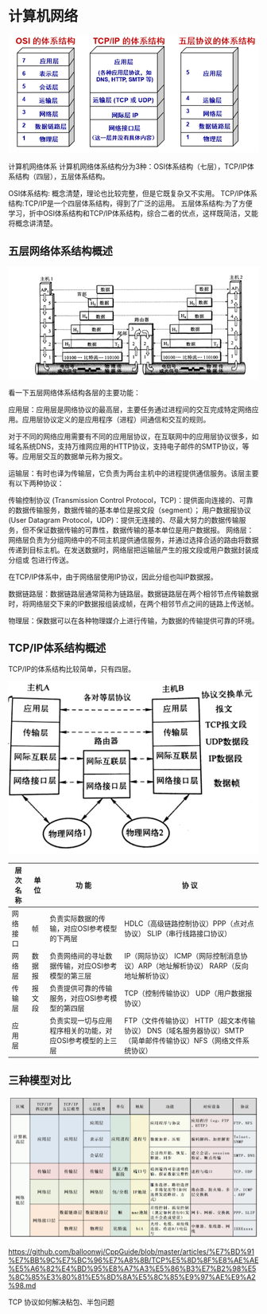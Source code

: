 # 计算机网络

![network-architecture.webp](./network-architecture.webp)

计算机网络体系
计算机网络体系结构分为3种：OSI体系结构（七层），TCP/IP体系结构（四层），五层体系结构。

OSI体系结构: 概念清楚，理论也比较完整，但是它既复杂又不实用。
TCP/IP体系结构:TCP/IP是一个四层体系结构，得到了广泛的运用。
五层体系结构:为了方便学习，折中OSI体系结构和TCP/IP体系结构，综合二者的优点，这样既简洁，又能将概念讲清楚。

## 五层网络体系结构概述

![5-layer.png](./5-layer.png)

看一下五层网络体系结构各层的主要功能：

 应用层：应用层是网络协议的最高层，主要任务通过进程间的交互完成特定网络应用。应用层协议定义的是应用程序（进程）间通信和交互的规则。
 
对于不同的网络应用需要有不同的应用层协议，在互联网中的应用层协议很多，如域名系统DNS，支持万维网应用的HTTP协议，支持电子邮件的SMTP协议，等等。应用层交互的数据单元称为报文。
 
 运输层：有时也译为传输层，它负责为两台主机中的进程提供通信服务。该层主要有以下两种协议：
 
传输控制协议 (Transmission Control Protocol，TCP)：提供面向连接的、可靠的数据传输服务，数据传输的基本单位是报文段（segment）；
用户数据报协议 (User Datagram Protocol，UDP)：提供无连接的、尽最大努力的数据传输服务，但不保证数据传输的可靠性，数据传输的基本单位是用户数据报。
 网络层：网络层负责为分组网络中的不同主机提供通信服务，并通过选择合适的路由将数据传递到目标主机。在发送数据时，网络层把运输层产生的报文段或用户数据封装成分组或 包进行传送。
 
在TCP/IP体系中，由于网络层使用IP协议，因此分组也叫IP数据报。
 
 数据链路层：数据链路层通常简称为链路层。数据链路层在两个相邻节点传输数据时，将网络层交下来的IP数据报组装成帧，在两个相邻节点之间的链路上传送帧。
 
 物理层：保数据可以在各种物理媒介上进行传输，为数据的传输提供可靠的环境。

## TCP/IP体系结构概述
TCP/IP的体系结构比较简单，只有四层。

![tcp-ip.webp](./tcp-ip.webp)

|层次名称|单  位|功  能|协  议|
|--|--|--|--|
|网络接口|帧|负责实际数据的传输，对应OSI参考模型的下两层|HDLC（高级链路控制协议）PPP（点对点协议） SLIP（串行线路接口协议）|
|网络层|数据报|负责网络间的寻址数据传输，对应OSI参考模型的第三层|IP（网际协议） ICMP（网际控制消息协议）ARP（地址解析协议） RARP（反向地址解析协议）|
|传输层|报文段|负责提供可靠的传输服务，对应OSI参考模型的第四层|TCP（控制传输协议） UDP（用户数据报协议）|
|应用层||负责实现一切与应用程序相关的功能，对应OSI参考模型的上三层|FTP（文件传输协议） HTTP（超文本传输协议） DNS（域名服务器协议）SMTP（简单邮件传输协议）NFS（网络文件系统协议）|

## 三种模型对比

![comparison.webp](./comparison.webp)









https://github.com/balloonwj/CppGuide/blob/master/articles/%E7%BD%91%E7%BB%9C%E7%BC%96%E7%A8%8B/TCP%E5%8D%8F%E8%AE%AE%E5%A6%82%E4%BD%95%E8%A7%A3%E5%86%B3%E7%B2%98%E5%8C%85%E3%80%81%E5%8D%8A%E5%8C%85%E9%97%AE%E9%A2%98.md

TCP 协议如何解决粘包、半包问题